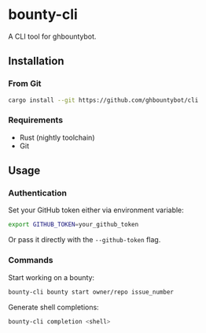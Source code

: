 # bounty-cli

A CLI tool for ghbountybot.

## Installation

### From Git

```bash
cargo install --git https://github.com/ghbountybot/cli
```

### Requirements

- Rust (nightly toolchain)
- Git

## Usage

### Authentication

Set your GitHub token either via environment variable:
```bash
export GITHUB_TOKEN=your_github_token
```

Or pass it directly with the `--github-token` flag.

### Commands

Start working on a bounty:
```bash
bounty-cli bounty start owner/repo issue_number
```

Generate shell completions:
```bash
bounty-cli completion <shell>
```
